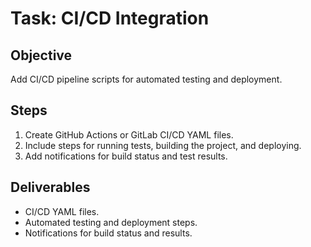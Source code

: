 # Task: CI/CD Integration

## Objective
Add CI/CD pipeline scripts for automated testing and deployment.

## Steps
1. Create GitHub Actions or GitLab CI/CD YAML files.
2. Include steps for running tests, building the project, and deploying.
3. Add notifications for build status and test results.

## Deliverables
- CI/CD YAML files.
- Automated testing and deployment steps.
- Notifications for build status and results.
